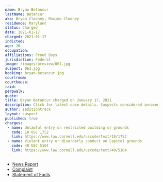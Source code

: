 ```yaml
---
name: Bryan Betancur
lastName: Betancur
aka: Bryan Clooney, Maximo Clooney
residence: Maryland
status: Charged
date: 2021-01-17
charged: 2021-01-17
indicted:
age: 26
occupation:
affiliations: Proud Boys
jurisdiction: Federal
image: /images/preview/061.jpg
suspect: 061.jpg
booking: bryan-betancur.jpg
courtroom:
courthouse:
raid:
perpwalk:
quote:
title: Bryan Betancur charged on January 17, 2021
description: Click for latest case details. Suspects considered innocent until proven guilty.
author: seditiontrack
layout: suspect
published: true
charges:
 - name: Unlawful entry on restricted building or grounds
   code: 18 USC 1752
   link: https://www.law.cornell.edu/uscode/text/18/1752
 - name: Violent entry or disorderly conduct on Capitol grounds
   code: 40 USC 5104
   link: https://www.law.cornell.edu/uscode/text/40/5104
---
```

- [News Report](https://baltimore.cbslocal.com/2021/01/18/maryland-man-bryan-betancur-arrested-after-gps-monitor-places-him-at-us-capitol-during-riots-prosecutors-say/)
- [Complaint](https://www.justice.gov/opa/page/file/1355926/download)
- [Statement of Facts](https://www.justice.gov/opa/page/file/1355921/download)
